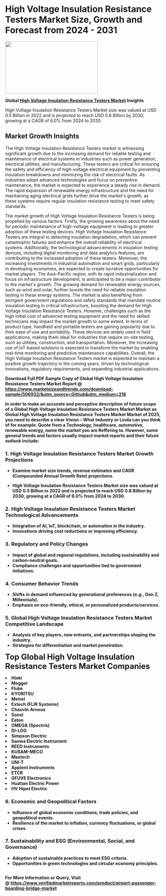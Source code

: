 <H1>High Voltage Insulation Resistance Testers Market Size, Growth and Forecast from 2024 - 2031</H1><img class="aligncenter size-medium wp-image-584254" src="https://thirdeyenews.in/wp-content/uploads/2024/09/Global-Market-Research-300x168.jpeg" alt="" width="300" height="168" /><p><strong>Global&nbsp;<a href="https://www.marketsizeandtrends.com/download-sample/506932/&amp;utm_source=Github&utm_medium=216">High Voltage Insulation Resistance Testers Market</a> Insights</strong></p><p>High Voltage Insulation Resistance Testers Market size was valued at USD 0.5 Billion in 2022 and is projected to reach USD 0.8 Billion by 2030, growing at a CAGR of 6.0% from 2024 to 2030.</p><p><h2>Market Growth Insights</h2> <p>The High Voltage Insulation Resistance Testers market is witnessing significant growth due to the increasing demand for reliable testing and maintenance of electrical systems in industries such as power generation, electrical utilities, and manufacturing. These testers are critical for ensuring the safety and efficiency of high-voltage electrical equipment by preventing insulation breakdowns and minimizing the risk of electrical faults. As industries adopt advanced technologies and focus on preventive maintenance, the market is expected to experience a steady rise in demand. The rapid expansion of renewable energy infrastructure and the need for maintaining aging electrical grids further drive the market's growth, as these systems require regular insulation resistance testing to meet safety standards.</p> <p><strong></strong></p> <p>The market growth of High Voltage Insulation Resistance Testers is being propelled by various factors. Firstly, the growing awareness about the need for periodic maintenance of high-voltage equipment is leading to greater adoption of these testing devices. High Voltage Insulation Resistance Testers are integral to detecting insulation degradation, which can prevent catastrophic failures and enhance the overall reliability of electrical systems. Additionally, the technological advancements in insulation testing devices, including digital monitoring and data analytics features, are contributing to the increased adoption of these testers. Moreover, the increasing investments in industrial automation and smart grids, particularly in developing economies, are expected to create lucrative opportunities for market players. The Asia-Pacific region, with its rapid industrialization and focus on infrastructure development, is anticipated to be a major contributor to the market's growth. The growing demand for renewable energy sources, such as wind and solar, further boosts the need for reliable insulation testing in these energy systems. The market is also benefiting from stringent government regulations and safety standards that mandate routine insulation testing in critical infrastructure, boosting the demand for High Voltage Insulation Resistance Testers. However, challenges such as the high initial cost of advanced testing equipment and the need for skilled technicians may impact the market growth to some extent. In terms of product type, handheld and portable testers are gaining popularity due to their ease of use and portability. These devices are widely used in field applications, making them ideal for industries that require on-site testing, such as utilities, construction, and transportation. Moreover, the increasing use of IoT-based solutions is expected to transform the market by enabling real-time monitoring and predictive maintenance capabilities. Overall, the High Voltage Insulation Resistance Testers market is expected to maintain a positive growth trajectory in the coming years, driven by technological innovations, regulatory requirements, and expanding industrial applications.</p> <p><strong></p><p><span class=""><strong>Download Full PDF Sample Copy of Global High Voltage Insulation Resistance Testers Market Report</strong> @ <a href="https://www.marketsizeandtrends.com/download-sample/506932/&amp;utm_source=Github&utm_medium=216" target="_blank">https://www.marketsizeandtrends.com/download-sample/506932/&amp;utm_source=Github&utm_medium=216</a></span></p><p>In order to make an accurate and perceptive description of future scope of a Global&nbsp;High Voltage Insulation Resistance Testers Market Market as Global&nbsp;High Voltage Insulation Resistance Testers Market Market of 2025, you need to describe a clear Vision &ndash; What Industry or Linda can you think of for example: Quote from a Technology, healthcare, automotive, renewable energy, name the market you are Reffering to. However, some general trends and factors usually impact market reports and their future outlook include:</p><h3>1.&nbsp;<strong>High Voltage Insulation Resistance Testers Market Growth Projections</strong></h3><ul><li>Examine market size trends, revenue estimates and CAGR (Compounded Annual Growth Rate) projections.</li><li><p>High Voltage Insulation Resistance Testers Market size was valued at USD 0.5 Billion in 2022 and is projected to reach USD 0.8 Billion by 2030, growing at a CAGR of 6.0% from 2024 to 2030.</p></li></ul><h3>2.&nbsp;<strong>High Voltage Insulation Resistance Testers Market Technological Advancements</strong></h3><ul><li>Integration of AI, IoT, blockchain, or automation in the industry.</li><li>Innovations driving cost reductions or improving efficiency.</li></ul><h3>3.&nbsp;<strong>Regulatory and Policy Changes</strong></h3><ul><li>Impact of global and regional regulations, including sustainability and carbon-neutral goals.</li><li>Compliance challenges and opportunities tied to government initiatives.</li></ul><h3>4.&nbsp;<strong>Consumer Behavior Trends</strong></h3><ul><li>Shifts in demand influenced by generational preferences (e.g., Gen Z, Millennials).</li><li>Emphasis on eco-friendly, ethical, or personalized products/services.</li></ul><h3>5.&nbsp;<strong>Global High Voltage Insulation Resistance Testers Market Competitive Landscape</strong></h3><ul><li>Analysis of key players, new entrants, and partnerships shaping the industry.</li><li>Strategies for differentiation and market penetration.</li></ul><p data-pm-slice="1 1 []"><span style="color: inherit; font-family: inherit; font-size: 25px;">Top Global High Voltage Insulation Resistance Testers Market Companies</span></p><div class="" data-test-id=""><p><li>Hioki</li><li> Megger</li><li> Fluke</li><li> KYORITSU</li><li> Metrel</li><li> Extech (FLIR Systems)</li><li> Chauvin Arnoux</li><li> Sonel</li><li> Eaton</li><li> OMEGA (Spectris)</li><li> DI-LOG</li><li> Simpson Electric</li><li> Sanwa Electric Instrument</li><li> REED Instruments</li><li> KUSAM-MECO</li><li> Mastech</li><li> UNI-T</li><li> Applent Instruments</li><li> ETCR</li><li> GFUVE Electronics</li><li> Huatian Electric Power</li><li> HV Hipot Electric</li></p></div><h3>6.&nbsp;<strong>Economic and Geopolitical Factors</strong></h3><ul><li>Influence of global economic conditions, trade policies, and geopolitical events.</li><li>Resilience of the market to inflation, currency fluctuations, or global crises.</li></ul><h3>7.&nbsp;<strong>Sustainability and ESG (Environmental, Social, and Governance)</strong></h3><ul><li>Adoption of sustainable practices to meet ESG criteria.</li><li>Opportunities in green technologies and circular economy principles.</li></ul><h2><strong style="font-size: 14px;">For More Information or Query, Visit @&nbsp;</strong><a style="background-color: #ffffff; font-size: 14px;" href="https://www.marketsizeandtrends.com/report/high-voltage-insulation-resistance-testers-market/" target="_blank">https://www.verifiedmarketreports.com/product/airport-passenger-boarding-bridge-market</a></h2>
